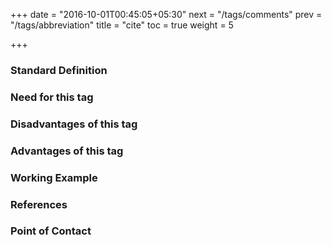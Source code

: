 +++
date = "2016-10-01T00:45:05+05:30"
next = "/tags/comments"
prev = "/tags/abbreviation"
title = "cite"
toc = true
weight = 5

+++

<h3>Standard Definition</h3>

<h3>Need for this tag</h3>

<h3>Disadvantages of this tag</h3>

<h3>Advantages of this tag</h3>

<h3>Working Example</h3>

<h3>References</h3>

<h3>Point of Contact</h3>
